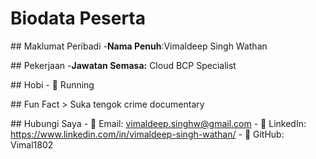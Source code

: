 # Biodata Peserta

\## Maklumat Peribadi
\-**Nama Penuh**:Vimaldeep Singh Wathan

\## Pekerjaan
\-**Jawatan Semasa:** Cloud BCP Specialist

\## Hobi
\- 🎯 Running

\## Fun Fact
\> Suka tengok crime documentary 

\## Hubungi Saya
\- 📧 Email: vimaldeep.singhw@gmail.com
\- 🔗 LinkedIn: https://www.linkedin.com/in/vimaldeep-singh-wathan/
\- 🐙 GitHub: Vimal1802

